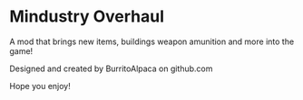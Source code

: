 # Mindustry Overhaul

A mod that brings new items, buildings weapon amunition and more into the game!

Designed and created by BurritoAlpaca on github.com

Hope you enjoy!
